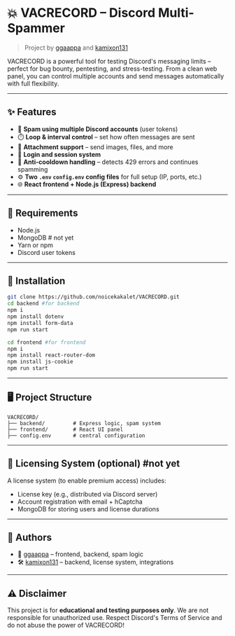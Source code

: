 # 💥 VACRECORD – Discord Multi-Spammer

> Project by [ggaappa](https://github.com/ggaappa) and [kamixon131](https://github.com/kamixon131)

VACRECORD is a powerful tool for testing Discord's messaging limits – perfect for bug bounty, pentesting, and stress-testing. From a clean web panel, you can control multiple accounts and send messages automatically with full flexibility.

---

## ✨ Features

- 🔁 **Spam using multiple Discord accounts** (user tokens)
- ⏱️ **Loop & interval control** – set how often messages are sent
- 📎 **Attachment support** – send images, files, and more
- 🔐 **Login and session system**
- 🧊 **Anti-cooldown handling** – detects 429 errors and continues spamming
- ⚙️ **Two `.env` `config.env` config files** for full setup (IP, ports, etc.)
- 🌐 **React frontend + Node.js (Express) backend**

---

## 🧰 Requirements

- Node.js 
- MongoDB # not yet
- Yarn or npm
- Discord user tokens

---

## 🚀 Installation

```bash
git clone https://github.com/noicekakalet/VACRECORD.git
cd backend #for backend
npm i
npm install dotenv
npm install form-data
npm run start

cd frontend #for frontend
npm i 
npm install react-router-dom
npm install js-cookie
npm run start
```

---

## 🖥️ Project Structure

```
VACRECORD/
├── backend/         # Express logic, spam system
├── frontend/        # React UI panel
├── config.env       # central configuration
```

---

## 🔑 Licensing System (optional) #not yet

A license system (to enable premium access) includes:
- License key (e.g., distributed via Discord server)
- Account registration with email + hCaptcha
- MongoDB for storing users and license durations

---

## 🤝 Authors

- 🧠 [ggaappa](https://github.com/ggaappa) – frontend, backend, spam logic
- 🛠️ [kamixon131](https://github.com/kamixon131) – backend, license system, integrations

---

## ⚠️ Disclaimer

This project is for **educational and testing purposes only**. We are not responsible for unauthorized use. Respect Discord's Terms of Service and do not abuse the power of VACRECORD!
